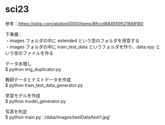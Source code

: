 # sci23

参考：https://qiita.com/akidon0000/items/8fccd884559521869180

下準備：  
・images フォルダの中に extended という空のフォルダを用意する  
・images フォルダの中に train_test_data というフォルダを作り、data.npy という空のファイルを作る

データ水増し  
$ python img_duplicator.py

教師データとテストデータを作成  
$ python train_test_data_generator.py

学習モデルを作成  
$ python model_generator.py

写真を判定  
$ python main.py './data/images/testData/test1.jpg'
